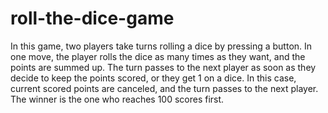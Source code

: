 # roll-the-dice-game

In this game, two players take turns rolling a dice by pressing a button.
In one move, the player rolls the dice as many times as they want, and the points are summed up. 
The turn passes to the next player as soon as they decide to keep the points scored, or they get 1 on a dice. 
In this case, current scored points are canceled, and the turn passes to the next player. 
The winner is the one who reaches 100 scores first.
